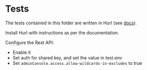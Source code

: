 # Tests

The tests contained in this folder are written in Hurl (see [docs](https://hurl.dev/docs/manual.html)).

Install Hurl with instructions as per the documentation.

Configure the Rest API:

* Enable it
* Set auth for shared key, and set the value in test.env
* Set `adminConsole.access.allow-wildcards-in-excludes` to true